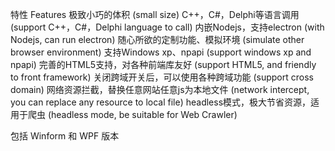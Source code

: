 
特性 Features
极致小巧的体积 (small size)
C++，C#，Delphi等语言调用 (support C++，C#，Delphi language to call)
内嵌Nodejs，支持electron (with Nodejs, can run electron)
随心所欲的定制功能、模拟环境 (simulate other browser environment)
支持Windows xp、npapi (support windows xp and npapi)
完善的HTML5支持，对各种前端库友好 (support HTML5, and friendly to front framework)
关闭跨域开关后，可以使用各种跨域功能 (support cross domain)
网络资源拦截，替换任意网站任意js为本地文件 (network intercept, you can replace any resource to local file)
headless模式，极大节省资源，适用于爬虫 (headless mode, be suitable for Web Crawler)

包括 Winform 和 WPF 版本


